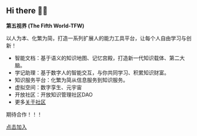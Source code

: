 ## Hi there 🙋‍♀️

**第五视界 (The Fifth World-TFW)**

以人为本、化繁为简，打造一系列扩展人的能力工具平台，让每个人自由学习与创新！

- 智能文档：基于语义的知识地图、记忆宫殿，打造新一代知识载体、第二大脑。
- 学记助理：基于数字人的智能交互，与你共同学习、积累知识财富。
- 知识服务平台：化繁为简从信息服务到知识服务。
- 虚拟空间：数字孪生、元宇宙
- 开放社区：开放知识管理社区DAO
- 更多[关于社区](https://github.com/tfwai/tfw-community)

期待合作！！！

[点击加入](http://xuejiai-org.mikecrm.com/Z5BuYsE)
